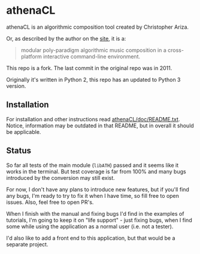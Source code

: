 # athenaCL

athenaCL is an algorithmic composition tool created by Christopher Ariza.

Or, as described by the author on the [site](http://www.flexatone.org/article/athenaCLMain), it is a:
> modular poly-paradigm algorithmic music composition in a cross-platform interactive command-line environment.

This repo is a fork. The last commit in the original repo was in 2011.

Originally it's written in Python 2, this repo has an updated to Python 3 version.




## Installation

For installation and other instructions read [athenaCL/doc/README.txt](athenaCL/doc/README.txt).
Notice, information may be outdated in that README, but in overall it should be applicable.




## Status

So far all tests of the main module (`libATH`) passed and it seems like it 
works in the terminal.
But test coverage is far from 100% and many bugs introduced by the conversion may still exist.

For now, I don't have any plans to introduce new features, but if you'll find any bugs,
I'm ready to try to fix it when I have time, so fill free to open issues. Also, feel free to open PR's.

When I finish with the manual and fixing bugs I'd find in the examples of tutorials,
I'm going to keep it on "life support" - just fixing bugs, when I find some while using
the application as a normal user (i.e. not a tester).

I'd also like to add a front end to this application, but that would be a separate project.

